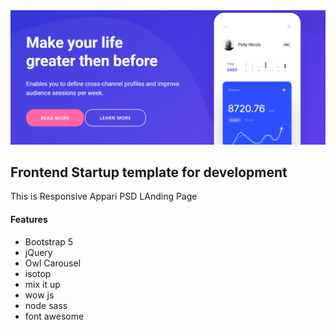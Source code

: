 <img src="Screenshot_1.png">

## Frontend Startup template for development 
This is Responsive Appari PSD LAnding Page 


#### Features 
- Bootstrap 5 
- jQuery 
- Owl Carousel 
- isotop 
- mix it up 
- wow js
- node sass 
- font awesome 





